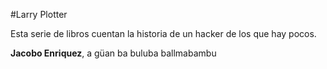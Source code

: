 #Larry Plotter

Esta serie de libros cuentan la historia de un hacker de los que hay pocos.


**Jacobo Enriquez**, a güan ba buluba ballmabambu

